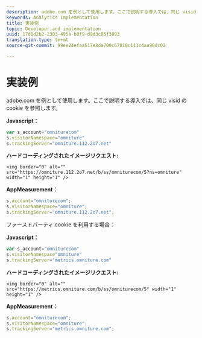 ```yaml
---
description: adobe.com を例として使用します。ここで説明する導入では、同じ visid の cookie を参照します。
keywords: Analytics Implementation
title: 実装例
topic: Developer and implementation
uuid: 17d8d2b2-2303-495a-b0f9-d8d3c05f3893
translation-type: tm+mt
source-git-commit: 99ee24efaa517e8da700c67818c111c4aa90dc02

---
```



# 実装例

adobe.com を例として使用します。ここで説明する導入では、同じ visid の cookie を参照します。

**Javascript：**

```js
var s_account="omniturecom" 
s.visitorNamespace="omniture" 
s.trackingServer="omniture.112.2o7.net"
```

**ハードコーディングされたイメージリクエスト:**

```
<img border="0" alt="" src="https://omniture.112.2o7.net/b/ss/omniturecom/5?ns=omniture" width="1" height="1" /> 
```

**AppMeasurement：**

```js
s.account="omniturecom"; 
s.visitorNamespace="omniture"; 
s.trackingServer="omniture.112.2o7.net";
```

ファーストパーティ cookie を利用する場合：

**Javascript：**

```js
var s_account="omniturecom" 
s.visitorNamespace"omniture" 
s.trackingServer="metrics.omniture.com"
```

**ハードコーディングされたイメージリクエスト:**

```
<img border="0" alt="" src="https://metrics.omniture.com/b/ss/omniturecom/5" width="1" height="1" />
```

**AppMeasurement：**

```js
s.account="omniturecom"; 
s.visitorNamespace="omniture"; 
s.trackingServer="metrics.omniture.com";
```

